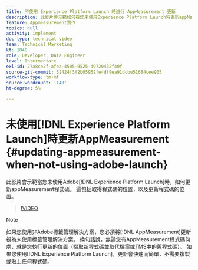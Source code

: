 ```yaml
---
title: 不使用 Experience Platform Launch 時進行 AppMeasurement 更新
description: 此影片會示範如何在您未使用Experience Platform Launch時更新appMeasurement程式碼。 這包括取得程式碼的位置，以及更新程式碼的位置。
feature: Appmeasurement實作
topics: null
activity: implement
doc-type: technical video
team: Technical Marketing
kt: 1848
role: Developer, Data Engineer
level: Intermediate
exl-id: 27a8ce2f-afea-4505-9525-49720432f40f
source-git-commit: 32424f3f2b05952fe4df9ea91dcbe51684cee905
workflow-type: tm+mt
source-wordcount: '140'
ht-degree: 5%

---
```


# 未使用[!DNL Experience Platform Launch]時更新AppMeasurement {#updating-appmeasurement-when-not-using-adobe-launch}

此影片會示範當您未使用Adobe[!DNL Experience Platform Launch]時，如何更新appMeasurement程式碼。 這包括取得程式碼的位置，以及更新程式碼的位置。

>[!VIDEO](https://video.tv.adobe.com/v/25913/?quality=12)

>[!NOTE]
>
>如果您使用非Adobe標籤管理解決方案，您必須將[!DNL AppMeasurement]更新視為未使用標籤管理解決方案。 換句話說，無論您有AppMeasurement程式碼何處，就是您執行更新的位置（擷取新程式碼並取代檔案或TMS中的舊程式碼）。 如果您使用[!DNL Experience Platform Launch]，更新會快速而簡單，不需要複製或貼上任何程式碼。
